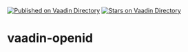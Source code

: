 [![Published on Vaadin  Directory](https://img.shields.io/badge/Vaadin%20Directory-published-00b4f0.svg)](https://vaadin.com/directory/component/openid-integration)
[![Stars on Vaadin Directory](https://img.shields.io/vaadin-directory/star/openid-integration.svg)](https://vaadin.com/directory/component/openid-integration)

# vaadin-openid

